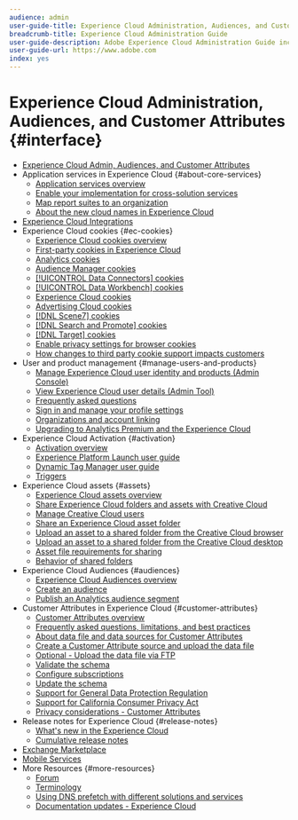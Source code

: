 ```yaml
---
audience: admin
user-guide-title: Experience Cloud Administration, Audiences, and Customer Attributes
breadcrumb-title: Experience Cloud Administration Guide
user-guide-description: Adobe Experience Cloud Administration Guide includes help on Experience Cloud user and product administration, the Audience Library, Customer Attributes, and Experience Cloud assets.
user-guide-url: https://www.adobe.com
index: yes
---
```


# Experience Cloud Administration, Audiences, and Customer Attributes {#interface}

+ [Experience Cloud Admin, Audiences, and Customer Attributes](experience-cloud.md)
+ Application services in Experience Cloud {#about-core-services}
    + [Application services overview](core-services-landing.md)
    + [Enable your implementation for cross-solution services](core-services/core-services.md)
    + [Map report suites to an organization](core-services/report-suite-mapping.md)
    + [About the new cloud names in Experience Cloud](solutions-core-services.md)
+ [Experience Cloud Integrations](marketing-cloud-integrations.md)
+ Experience Cloud cookies {#ec-cookies}
    + [Experience Cloud cookies overview](cookies/cookies-privacy.md)
    + [First-party cookies in Experience Cloud](cookies/cookies-first-party.md)
    + [Analytics cookies](cookies/cookies-analytics.md)
    + [Audience Manager cookies](cookies/cookies-am.md)
    + [[!UICONTROL Data Connectors] cookies](cookies/cookies-dc.md)
    + [[!UICONTROL Data Workbench] cookies](cookies/cookies-insight.md)
    + [Experience Cloud cookies](cookies/cookies-mc.md)
    + [Advertising Cloud cookies](cookies/cookies-advertising-cloud.md)
    + [[!DNL Scene7] cookies](cookies/cookies-s7.md)
    + [[!DNL Search and Promote] cookies](cookies/cookies-snp.md)
    + [[!DNL Target] cookies](cookies/cookies-target.md)
    + [Enable privacy settings for browser cookies](cookies/browser-cookie-settings.md)
    + [How changes to third party cookie support impacts customers](cookies/cookies-thirdparty.md)
+ User and product management {#manage-users-and-products}
    + [Manage Experience Cloud user identity and products (Admin Console)](admin-getting-started/admin-getting-started.md)
    + [View Experience Cloud user details (Admin Tool)](admin-getting-started/admin-tool-experience-cloud.md)
    + [Frequently asked questions](admin-getting-started/faq.md)
    + [Sign in and manage your profile settings](admin-getting-started/getting-started-experience-cloud.md)
    + [Organizations and account linking](admin-getting-started/organizations.md)
    + [Upgrading to Analytics Premium and the Experience Cloud](admin-getting-started/upgrade-to-analytics-premium.md)
+ Experience Cloud Activation {#activation}
    + [Activation overview](activation/activation.md)
    + [Experience Platform Launch user guide](https://docs.adobe.com/content/help/en/launch/using/overview.html)
    + [Dynamic Tag Manager user guide](https://docs.adobe.com/content/help/en/dtm/using/dtm-home.html)
    + [Triggers](activation/triggers.md)
+ Experience Cloud assets {#assets}
    + [Experience Cloud assets overview](experience-cloud-assets/experience-cloud-assets.md)
    + [Share Experience Cloud folders and assets with Creative Cloud](experience-cloud-assets/creative-cloud.md)
    + [Manage Creative Cloud users](experience-cloud-assets/t-admin-add-cc-user.md)
    + [Share an Experience Cloud asset folder](experience-cloud-assets/t-share-creative-cloud.md)
    + [Upload an asset to a shared folder from the Creative Cloud browser](experience-cloud-assets/t-upload-asset-cc.md)
    + [Upload an asset to a shared folder from the Creative Cloud desktop](experience-cloud-assets/t-cc-asset-upload-thor.md)
    + [Asset file requirements for sharing](experience-cloud-assets/assets-file-reqs.md)
    + [Behavior of shared folders](experience-cloud-assets/asset-behavior.md)
+ Experience Cloud Audiences {#audiences}
    + [Experience Cloud Audiences overview](audience-library/audience-library.md)
    + [Create an audience](audience-library/t-audience-create.md)
    + [Publish an Analytics audience segment](audience-library/t-publish-audience-segment.md)
+ Customer Attributes in Experience Cloud {#customer-attributes}
    + [Customer Attributes overview](attributes/attributes.md)
    + [Frequently asked questions, limitations, and best practices](attributes/faq-crs.md)
    + [About data file and data sources for Customer Attributes](attributes/crs-data-file.md)
    + [Create a Customer Attribute source and upload the data file](attributes/t-crs-usecase.md)
    + [Optional - Upload the data file via FTP](attributes/t-upload-attributes-ftp.md)
    + [Validate the schema](attributes/validate-schema.md)
    + [Configure subscriptions](attributes/subscription.md)
    + [Update the schema](attributes/t-update-schema.md)
    + [Support for General Data Protection Regulation](attributes/gdpr.md)
    + [Support for California Consumer Privacy Act](attributes/ccpa.md)
    + [Privacy considerations - Customer Attributes](attributes/privacy-mac.md)
+ Release notes for Experience Cloud {#release-notes}
    + [What's new in the Experience Cloud](https://docs.adobe.com/content/help/en/release-notes/experience-cloud/current.html)
    + [Cumulative release notes](marketing-cloud-interface/release-notes.md)
+ [Exchange Marketplace](exchange.md)
+ [Mobile Services](https://docs.adobe.com/content/help/en/mobile-services/using/home.html)
+ More Resources {#more-resources}
    + [Forum](https://forums.adobe.com/community/experience-cloud)
    + [Terminology](terms.md)
    + [Using DNS prefetch with different solutions and services](dns-prefetch.md)
    + [Documentation updates - Experience Cloud](doc-updates.md)
